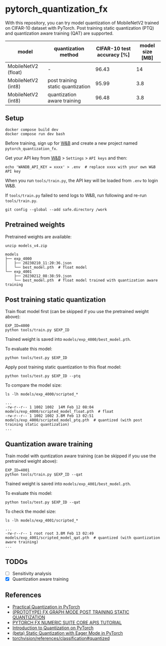 # pytorch_quantization_fx

With this repository, you can try model quantization of MobileNetV2 trained on CIFAR-10 dataset with PyTorch.
Post training static quantization (PTQ) and quantization aware training (QAT) are supported.

|model               |quantization method                |CIFAR-10 test accuracy [%] |model size [MB]
|---                 |---                                |---                      |---
|MobileNetV2 (float) |-                                  |96.43                    |14
|MobileNetV2 (int8)  |post training static quantization  |95.99                    |3.8
|MobileNetV2 (int8)  |quantization aware training        |96.48                    |3.8

## Setup

```
docker compose build dev
docker compose run dev bash
```

Before training, sign up for [W&B](https://wandb.ai)
and create a new project named `pytorch_quantization_fx`.

Get your API key from [W&B](https://wandb.ai) > `Settings` > `API keys` and then:

```
echo 'WANDB_API_KEY = xxxx' > .env  # replace xxxx with your own W&B API key
```

When you run `tools/train.py`, the API key will be loaded from `.env` to login W&B.

If `tools/train.py` failed to send logs to W&B, run following and re-run `tools/train.py`.

```
git config --global --add safe.directory /work
```

## Pretrained weights

Pretrained weights are available:

```
unzip models_v4.zip
```

```
models
├── exp_4000
│   ├── 20230210_11:20:36.json
│   └── best_model.pth  # float model
└── exp_4001
    ├── 20230212_08:38:59.json
    └── best_model.pth  # float model trained with quantization aware training
```

## Post training static quantization

Train float model first (can be skipped if you use the pretrained weight above):

```
EXP_ID=4000
python tools/train.py $EXP_ID
```

Trained weight is saved into `models/exp_4000/best_model.pth`.

To evaluate this model:

```
python tools/test.py $EXP_ID
```

Apply post training static quantization to this float model:

```
python tools/test.py $EXP_ID --ptq
```

To compare the model size:

```
ls -lh models/exp_4000/scripted_*

...
-rw-r--r-- 1 1002 1002  14M Feb 12 08:04 models/exp_4000/scripted_model_float.pth  # float
-rw-r--r-- 1 1002 1002 3.8M Feb 13 02:51 models/exp_4000/scripted_model_ptq.pth  # quantized (with post training static quantization)
...
```

## Quantization aware training

Train model with quntization aware training (can be skipped if you use the pretrained weight above):

```
EXP_ID=4001
python tools/train.py $EXP_ID --qat
```

Trained weight is saved into `models/exp_4001/best_model.pth`.

To evaluate this model:

```
python tools/test.py $EXP_ID --qat
```

To check the model size:

```
ls -lh models/exp_4001/scripted_*

...
-rw-r--r-- 1 root root 3.8M Feb 13 02:49 models/exp_4001/scripted_model_qat.pth  # quantized (with quantization aware training)
...
```

## TODOs

- [ ] Sensitivity analysis
- [x] Quantization aware training

## References

- [Practical Quantization in PyTorch](https://pytorch.org/blog/quantization-in-practice/)
- [(PROTOTYPE) FX GRAPH MODE POST TRAINING STATIC QUANTIZATION](https://pytorch.org/tutorials/prototype/fx_graph_mode_ptq_static.html)
- [PYTORCH FX NUMERIC SUITE CORE APIS TUTORIAL](https://pytorch.org/tutorials/prototype/fx_numeric_suite_tutorial.html)
- [Introduction to Quantization on PyTorch](https://pytorch.org/blog/introduction-to-quantization-on-pytorch/)
- [(beta) Static Quantization with Eager Mode in PyTorch](https://pytorch.org/tutorials/advanced/static_quantization_tutorial.html)
- [torchvision/references/classification#quantized](https://github.com/pytorch/vision/tree/main/references/classification#quantized)
